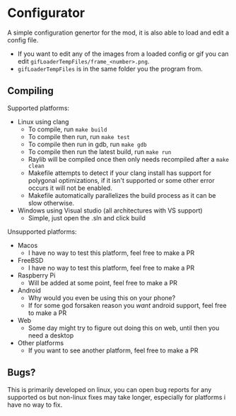 # Configurator

A simple configuration genertor for the mod, it is also able to load and edit a config file.

- If you want to edit any of the images from a loaded config or gif you can edit `gifLoaderTempFiles/frame_<number>.png`.
- `gifLoaderTempFiles` is in the same folder you the program from.

## Compiling

Supported platforms:

- Linux using clang
  - To compile, run `make build`
  - To compile then run, run `make test`
  - To compile then run in gdb, run `make gdb`
  - To compile then run the latest build, run `make run`
  - Raylib will be compiled once then only needs recompiled after a `make clean`
  - Makefile attempts to detect if your clang install has support for polygonal optimizations, if it isn't supported or some other error occurs it will not be enabled.
  - Makefile automatically parallelizes the build process as it can be slow otherwise.
- Windows using Visual studio (all architectures with VS support)
  - Simple, just open the .sln and click build

Unsupported platforms:

- Macos
  - I have no way to test this platform, feel free to make a PR
- FreeBSD
  - I have no way to test this platform, feel free to make a PR
- Raspberry Pi
  - Will be added at some point, feel free to make a PR
- Android
  - Why would you even be using this on your phone?
  - If for some god forsaken reason you *want* android support, feel free to make a PR
- Web
  - Some day might try to figure out doing this on web, until then you need a desktop
- Other platforms
  - If you want to see another platform, feel free to make a PR

## Bugs?

This is primarily developed on linux, you can open bug reports for any supported os but non-linux fixes may take longer, especially for platforms i have no way to fix.
